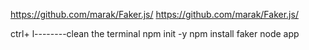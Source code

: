https://github.com/marak/Faker.js/
https://github.com/marak/Faker.js/


ctrl+ l--------clean the terminal
npm init -y
npm install faker
node app
